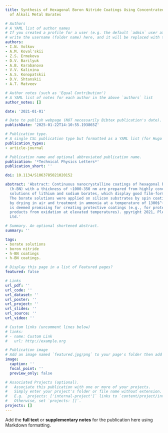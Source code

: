 ```yaml
---
title: Synthesis of Hexagonal Boron Nitride Coatings Using Concentrated Solutions
  of Alkali Metal Borates

# Authors
# A YAML list of author names
# If you created a profile for a user (e.g. the default `admin` user at `content/authors/admin/`), 
# write the username (folder name) here, and it will be replaced with their full name and linked to their profile.
authors:
- I.N. Volkov
- A.M. Koval'skii
- Z.S. Ermekova
- D.V. Barilyuk
- A.B. Karabanova
- V.V. Kalinina
- A.S. Konopatskii
- D.V. Shtanskii
- A.T. Matveev

# Author notes (such as 'Equal Contribution')
# A YAML list of notes for each author in the above `authors` list
author_notes: []

date: '2021-01-01'

# Date to publish webpage (NOT necessarily Bibtex publication's date).
publishDate: '2025-01-22T14:10:55.193865Z'

# Publication type.
# A single CSL publication type but formatted as a YAML list (for Hugo requirements).
publication_types:
- article-journal

# Publication name and optional abbreviated publication name.
publication: '*Technical Physics Letters*'
publication_short: ''

doi: 10.1134/S1063785021020152

abstract: 'Abstract: Continuous nanocrystalline coatings of hexagonal boron nitride
  (h-BN) with a thickness of ~1000-350 nm are prepared from highly concentrated aqueous
  solutions of lithium and sodium borates, which display good film-forming properties.
  The borate solutions were applied on silicon substrates by spin coating followed
  by drying in air and treatment in ammonia at a temperature of 1300$^∘$C. This method
  is deemed promising for creating protective coatings (e.g., for protecting carbon
  products from oxidation at elevated temperatures). o̧pyright 2021, Pleiades Publishing,
  Ltd.'

# Summary. An optional shortened abstract.
summary: ''

tags:
- borate solutions
- boron nitride
- h-BN coatings
- h-BN coatings.

# Display this page in a list of Featured pages?
featured: false

# Links
url_pdf: ''
url_code: ''
url_dataset: ''
url_poster: ''
url_project: ''
url_slides: ''
url_source: ''
url_video: ''

# Custom links (uncomment lines below)
# links:
# - name: Custom Link
#   url: http://example.org

# Publication image
# Add an image named `featured.jpg/png` to your page's folder then add a caption below.
image:
  caption: ''
  focal_point: ''
  preview_only: false

# Associated Projects (optional).
#   Associate this publication with one or more of your projects.
#   Simply enter your project's folder or file name without extension.
#   E.g. `projects: ['internal-project']` links to `content/project/internal-project/index.md`.
#   Otherwise, set `projects: []`.
projects: []
---
```


Add the **full text** or **supplementary notes** for the publication here using Markdown formatting.
